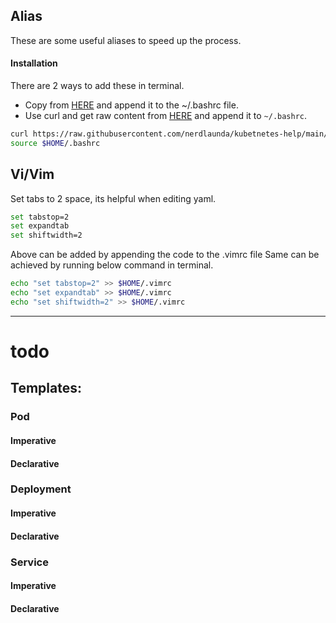 ## Alias

These are some useful aliases to speed up the process.
#### Installation
There are 2 ways to add these in terminal. 
- Copy from [HERE](https://raw.githubusercontent.com/nerdlaunda/kubetnetes-helper/main/.bashrc) and append it to the ~/.bashrc file.
- Use curl and get raw content from [HERE](https://raw.githubusercontent.com/nerdlaunda/kubetnetes-helper/main/.bashrc) and append it to `~/.bashrc`.

```bash
curl https://raw.githubusercontent.com/nerdlaunda/kubetnetes-help/main/.bashrc >> $HOME/.bashrc
source $HOME/.bashrc
```

## Vi/Vim

Set tabs to 2 space, its helpful when editing yaml.
```bash
set tabstop=2
set expandtab
set shiftwidth=2
```
Above can be added by appending the code to the .vimrc file
Same can be achieved by running below command in terminal.
```bash
echo "set tabstop=2" >> $HOME/.vimrc
echo "set expandtab" >> $HOME/.vimrc
echo "set shiftwidth=2" >> $HOME/.vimrc
```

---
# todo
## Templates:
### Pod
#### Imperative

#### Declarative

### Deployment
#### Imperative

#### Declarative

### Service
#### Imperative

#### Declarative
